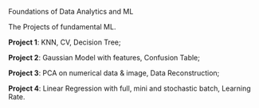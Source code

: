 Foundations of Data Analytics and ML

The Projects of fundamental ML.

**Project 1**: KNN, CV, Decision Tree;

**Project 2**: Gaussian Model with features, Confusion Table;

**Project 3**: PCA on numerical data & image, Data Reconstruction;

**Project 4**: Linear Regression with full, mini and stochastic batch, Learning Rate.
